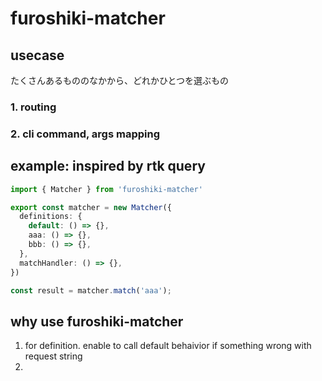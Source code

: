 # furoshiki-matcher

## usecase
たくさんあるもののなかから、どれかひとつを選ぶもの
### 1. routing
### 2. cli command, args mapping

## example: inspired by rtk query
~~~ts
import { Matcher } from 'furoshiki-matcher'

export const matcher = new Matcher({
  definitions: {
    default: () => {},
    aaa: () => {},
    bbb: () => {},
  },
  matchHandler: () => {},
})

const result = matcher.match('aaa');
~~~

## why use furoshiki-matcher
1. for definition. enable to call default behaivior if something wrong with request string
2. 